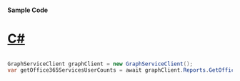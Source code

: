 #### Sample Code
# [C#](#tab/Csharp)

```C#

GraphServiceClient graphClient = new GraphServiceClient();
var getOffice365ServicesUserCounts = await graphClient.Reports.GetOffice365ServicesUserCounts.Request().GetAsync();

```